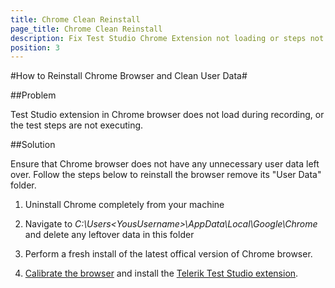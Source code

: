 ```yaml
---
title: Chrome Clean Reinstall
page_title: Chrome Clean Reinstall
description: Fix Test Studio Chrome Extension not loading or steps not executing. Reinstall Chrome browser and ensure that user data is removed.
position: 3
---
```

#How to Reinstall Chrome Browser and Clean User Data#

##Problem

Test Studio extension in Chrome browser does not load during recording, or the test steps are not executing.

##Solution

Ensure that Chrome browser does not have any unnecessary user data left over. Follow the steps below to reinstall the browser remove its "User Data" folder.

1. Uninstall Chrome completely from your machine

2. Navigate to *C:\Users\<YousUsername>\AppData\Local\Google\Chrome* and delete any leftover data in this folder

3. Perform a fresh install of the latest offical version of Chrome browser.

4. [Calibrate the browser](https://docs.telerik.com/teststudio/getting-started/configure-your-browser/chrome#2-browser-calibration) and install the [Telerik Test Studio extension](https://chrome.google.com/webstore/detail/progress-telerik-test-stu/gegcllkonmciadpdldechnepmjildoan).